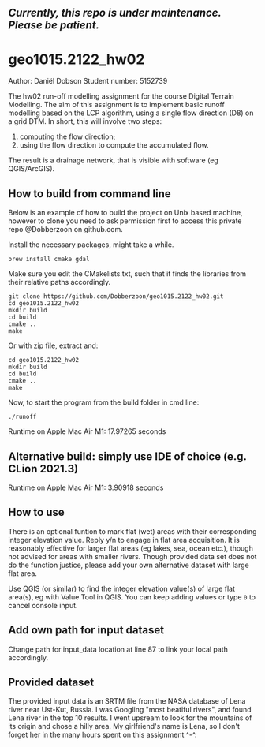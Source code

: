 ## _Currently, this repo is under maintenance. Please be patient._

# geo1015.2122_hw02

Author: 		Daniël Dobson
Student number: 5152739

The hw02 run-off modelling assignment for the course Digital Terrain Modelling. The aim of this assignment is to implement basic runoff modelling based on the LCP algorithm, using a single flow direction (D8) on a grid DTM. In short, this will involve two steps:

1. computing the flow direction;
2. using the flow direction to compute the accumulated flow.

The result is a drainage network, that is visible with software (eg QGIS/ArcGIS).



## How to build from command line

Below is an example of how to build the project on Unix based machine, however to clone you need to ask permission first to access this private repo @Dobberzoon on github.com.

Install the necessary packages, might take a while.

```
brew install cmake gdal
```

Make sure you edit the CMakelists.txt, such that it finds the libraries from their relative paths accordingly.

```
git clone https://github.com/Dobberzoon/geo1015.2122_hw02.git
cd geo1015.2122_hw02
mkdir build
cd build
cmake ..
make
```

Or with zip file, extract and:

```
cd geo1015.2122_hw02
mkdir build
cd build
cmake ..
make
```

Now, to start the program from the build folder in cmd line:

```
./runoff
```

Runtime on Apple Mac Air M1:  17.97265 seconds

## Alternative build: simply use IDE of choice (e.g. CLion 2021.3)

Runtime on Apple Mac Air M1: 3.90918 seconds

## How to use

There is an optional funtion to mark flat (wet) areas with their corresponding integer elevation value. Reply y/n to engage in flat area acquisition. It is reasonably effective for larger flat areas (eg lakes, sea, ocean etc.), though not advised for areas with smaller rivers. Though provided data set does not do the function justice, please add your own alternative dataset with large flat area.

Use QGIS (or similar) to find the integer elevation value(s) of large flat area(s), eg with Value Tool in QGIS. You can keep adding values or type ```0``` to cancel console input.

## Add own path for input dataset
Change path for input_data location at line 87 to link your local path accordingly.

## Provided dataset

The provided input data is an SRTM file from the NASA database of Lena river near Ust-Kut, Russia. I was Googling "most beatiful rivers", and found Lena river in the top 10 results. I went upsream to look for the mountains of its origin and chose a hilly area. My girlfriend's name is Lena, so I don't forget her in the many hours spent on this assignment ^-^.
